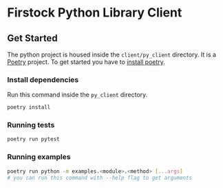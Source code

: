 # Firstock Python Library Client

## Get Started

The python project is housed inside the ```client/py_client``` directory.
It is a [Poetry](https://python-poetry.org/) project.
To get started you have to [install poetry](https://python-poetry.org/docs/#installation).

### Install dependencies

Run this command inside the ```py_client``` directory.
```bash
poetry install
```

### Running tests

```bash
poetry run pytest
```

### Running examples

```bash
poetry run python -m examples.<module>.<method> [...args]
# you can run this command with --help flag to get arguments
```
